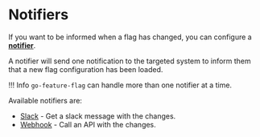 # Notifiers
If you want to be informed when a flag has changed, you can configure a [**notifier**](https://pkg.go.dev/github.com/thomaspoignant/go-feature-flag#NotifierConfig).

A notifier will send one notification to the targeted system to inform them that a new flag configuration has been loaded.

!!! Info
    `go-feature-flag` can handle more than one notifier at a time.

Available notifiers are:

- [Slack](slack.md) - Get a slack message with the changes.
- [Webhook](webhook.md) - Call an API with the changes.
